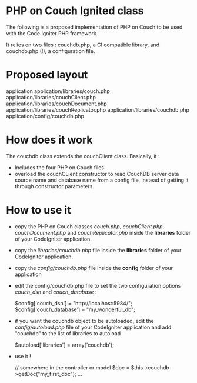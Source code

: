 PHP on Couch Ignited class
==========================

The following is a proposed implementation of PHP on Couch to be used with the Code Igniter PHP framework.

It relies on two files : couchdb.php, a CI compatible library, and couchdb.php (!), a configuration file.

Proposed layout
===============

application
application/libraries/couch.php
application/libraries/couchClient.php
application/libraries/couchDocument.php
application/libraries/couchReplicator.php
application/libraries/couchdb.php
application/config/couchdb.php

How does it work
================

The couchdb class extends the couchClient class. Basically, it :
- includes the four PHP on Couch files
- overload the couchCLient constructor to read CouchDB server data source name and database name from a config file, instead of getting it through constructor parameters.

How to use it
=============

- copy the PHP on Couch classes *couch.php*, *couchClient.php*, *couchDocument.php* and *couchReplicator.php* inside the **libraries** folder of your CodeIgniter application.
- copy the *libraries/couchdb.php* file inside the **libraries** folder of your CodeIgniter application.
- copy the *config/couchdb.php* file inside the **config** folder of your application
- edit the config/couchdb.php file to set the two configuration options *couch_dsn* and *couch_database* :

    $config['couch_dsn'] = "http://localhost:5984/";
    $config['couch_database'] = "my_wonderful_db";

- if you want the couchdb object to be autoloaded, edit the *config/autoload.php* file of your CodeIgniter application and add "couchdb" to the list of libraries to autoload

    $autoload['libraries'] = array('couchdb');

- use it !

    // somewhere in the controller or model
    $doc = $this->couchdb->getDoc("my_first_doc");
    ...





